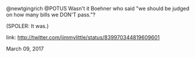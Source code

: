 @newtgingrich @POTUS Wasn't it Boehner who said "we should be judged on how many bills we DON'T pass."? 

(SPOLER: It was.) 

link: http://twitter.com/jimmylittle/status/839970344819609601 

March 09, 2017